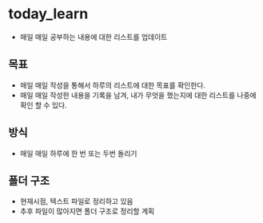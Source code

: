 # today_learn

- 매일 매일 공부하는 내용에 대한 리스트를 업데이트

## 목표
  - 매일 매일 작성을 통해서 하루의 리스트에 대한 목표를 확인한다.
  - 매일 매일 작성한 내용을 기록을 남겨, 내가 무엇을 했는지에 대한 리스트를 나중에 확인 할 수 있다.
 
## 방식
  - 매일 매일 하루에 한 번 또는 두번 돌리기

## 폴더 구조
  - 현재시점, 텍스트 파일로 정리하고 있음
  - 추후 파일이 많아지면 폴더 구조로 정리할 계획




